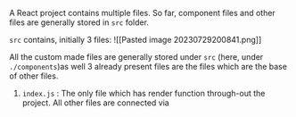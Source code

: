 A React project contains multiple files.
So far, component files and other files are generally stored in `src` folder.

`src` contains, initially 3 files: 
![[Pasted image 20230729200841.png]]

All the custom made files are generally stored under `src` (here, under `./components`)as well 3 already present files are the files which are the base of other files.

1. `index.js` : The only file which has render function through-out the project. All other files are connected via 
